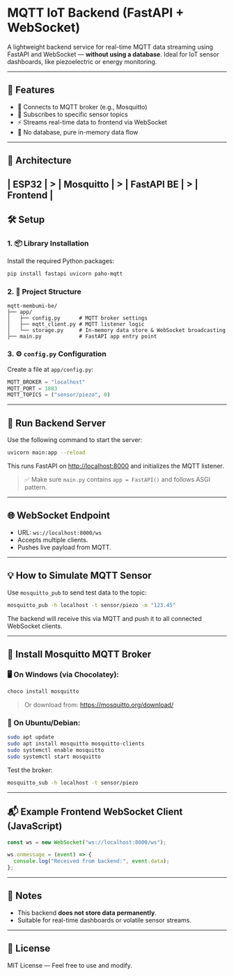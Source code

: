 
# MQTT IoT Backend (FastAPI + WebSocket)

A lightweight backend service for real-time MQTT data streaming using FastAPI and WebSocket — **without using a database**. Ideal for IoT sensor dashboards, like piezoelectric or energy monitoring.

---

## 🚀 Features

- 📡 Connects to MQTT broker (e.g., Mosquitto)
- 🔄 Subscribes to specific sensor topics
- ⚡ Streams real-time data to frontend via WebSocket
- 🧾 No database, pure in-memory data flow

---

## 📡 Architecture
| ESP32  | > | Mosquitto | > | FastAPI BE  | > | Frontend  |
---

## 🛠️ Setup

### 1. 📦 Library Installation

Install the required Python packages:

```bash
pip install fastapi uvicorn paho-mqtt
```

### 2. 🧠 Project Structure

```
mqtt-membumi-be/
├── app/
│   ├── config.py      # MQTT broker settings
│   ├── mqtt_client.py # MQTT listener logic
│   └── storage.py     # In-memory data store & WebSocket broadcasting
├── main.py            # FastAPI app entry point
```

### 3. ⚙️ `config.py` Configuration

Create a file at `app/config.py`:

```python
MQTT_BROKER = "localhost"
MQTT_PORT = 1883
MQTT_TOPICS = ("sensor/piezo", 0)
```

---

## 🧪 Run Backend Server

Use the following command to start the server:

```bash
uvicorn main:app --reload
```

This runs FastAPI on [http://localhost:8000](http://localhost:8000) and initializes the MQTT listener.

> ✅ Make sure `main.py` contains `app = FastAPI()` and follows ASGI pattern.

---

## 🌐 WebSocket Endpoint

- URL: `ws://localhost:8000/ws`
- Accepts multiple clients.
- Pushes live payload from MQTT.

---

## 💡 How to Simulate MQTT Sensor

Use `mosquitto_pub` to send test data to the topic:

```bash
mosquitto_pub -h localhost -t sensor/piezo -m "123.45"
```

The backend will receive this via MQTT and push it to all connected WebSocket clients.

---

## 🧰 Install Mosquitto MQTT Broker

### 🖥️ On Windows (via Chocolatey):

```bash
choco install mosquitto
```

> Or download from: https://mosquitto.org/download/

### 🐧 On Ubuntu/Debian:

```bash
sudo apt update
sudo apt install mosquitto mosquitto-clients
sudo systemctl enable mosquitto
sudo systemctl start mosquitto
```

Test the broker:

```bash
mosquitto_sub -h localhost -t sensor/piezo
```

---

## 📬 Example Frontend WebSocket Client (JavaScript)

```js
const ws = new WebSocket("ws://localhost:8000/ws");

ws.onmessage = (event) => {
  console.log("Received from backend:", event.data);
};
```

---

## 🧼 Notes

- This backend **does not store data permanently**.
- Suitable for real-time dashboards or volatile sensor streams.

---

## 📜 License

MIT License — Feel free to use and modify.
